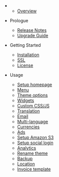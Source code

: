 - 
    - [Overview](overview.md)
- Prologue
    - [Release Notes](releases.md)
    - [Upgrade Guide](upgrade.md)
- Getting Started
    - [Installation](installation.md)
    - [SSL](ssl.md)
    - [License](license.md)
    
- Usage
  - [Setup homepage](usage-homepage.md)
  - [Menu](usage-menu.md)
  - [Theme options](usage-theme-options.md)
  - [Widgets](usage-widgets.md)
  - [Custom CSS/JS](usage-custom-css-js.md)
  - [Translation](usage-translation.md)
  - [Email](usage-email.md)
  - [Multi-language](usage-multi-language.md)
  - [Currencies](usage-currencies.md)
  - [Ads](usage-ads.md)
  - [Setup Amazon S3](usage-media-s3.md)
  - [Setup social login](usage-social-login.md)
  - [Analytics](usage-analytics.md)
  - [Rename theme](theme-rename.md)
  - [Backup](usage-backup.md)
  - [Location](usage-location.md)
  - [Invoice template](invoice-template.md)
  